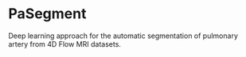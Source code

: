 # PaSegment
Deep learning approach for the automatic segmentation of pulmonary artery from 4D Flow MRI datasets. 
